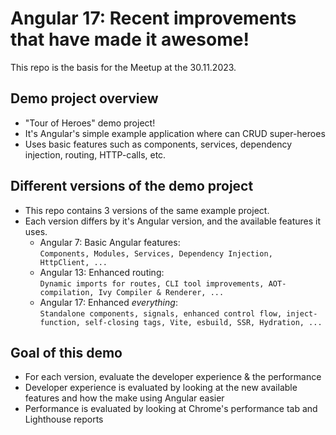 # Angular 17: Recent improvements that have made it awesome!

This repo is the basis for the Meetup at the 30.11.2023.

## Demo project overview

- "Tour of Heroes" demo project!
- It's Angular's simple example application where can CRUD super-heroes
- Uses basic features such as components, services, dependency injection, routing, HTTP-calls, etc.

## Different versions of the demo project

- This repo contains 3 versions of the same example project.
- Each version differs by it's Angular version, and the available features it uses.
  - Angular 7: Basic Angular features:\
    `Components, Modules, Services, Dependency Injection, HttpClient, ...`
  - Angular 13: Enhanced routing:\
    `Dynamic imports for routes, CLI tool improvements, AOT-compilation, Ivy Compiler & Renderer, ...`
  - Angular 17: Enhanced _everything_:\
    `Standalone components, signals, enhanced control flow, inject-function, self-closing tags, Vite, esbuild, SSR, Hydration, ...`

## Goal of this demo

- For each version, evaluate the developer experience & the performance
- Developer experience is evaluated by looking at the new available features and how the make using Angular easier
- Performance is evaluated by looking at Chrome's performance tab and Lighthouse reports
